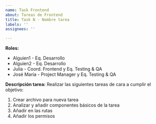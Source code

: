 ```yaml
---
name: Task Frontend
about: Tareas de Frontend
title: Task N - Nombre tarea
labels: ''
assignees: ''

---
```


**Roles:**
- Alguien1 - Eq. Desarrollo
- Alguien2 - Eq. Desarrollo
- Julia - Coord. Frontend y Eq. Testing & QA
- José María - Project Manager y Eq. Testing & QA

**Descripción tarea:**
Realizar las siguientes tareas de cara a cumplir el objetivo:
1. Crear archivo para nueva tarea
2. Analizar y añadir componentes básicos de la tarea
3. Añadir en las rutas
4. Añadir los permisos
